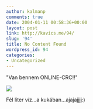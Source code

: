 ```yaml
---
author: kalmanp
comments: true
date: 2004-01-11 00:58:36+00:00
layout: post
link: http://kavics.me/94/
slug: '94'
title: No Content Found
wordpress_id: 94
categories:
- Uncategorized
---
```


"Van bennem ONLINE-CRC!!"







![](http://kavics.freeblog.hu/Files/apa1.jpg)




Fél liter víz...a kukában...ajajajjjj:)
